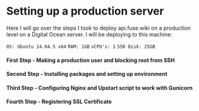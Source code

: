 # Setting up a production server
Here I will go over the steps I took to deploy api.fuse.wiki on a production level on a Digital Ocean server. I will be deploying to this machine:

`OS: Ubuntu 14.04.5 x64`
`RAM: 1GB`
`vCPU's: 1`
`SSD Disk: 25GB`

#### First Step - Making a production user and blocking root from SSH

#### Second Step - Installing packages and setting up environment

#### Third Step - Configuring Nginx and Upstart script to work with Gunicorn

#### Fourth Step - Registering SSL Certificate
